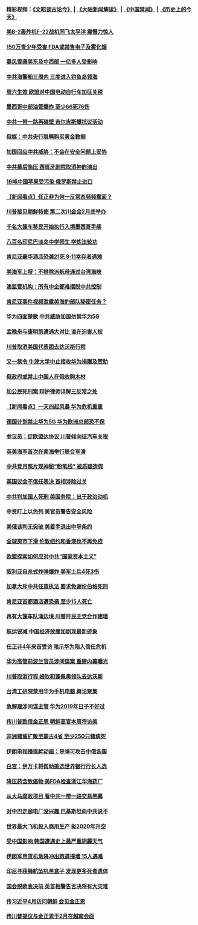 #### 精彩视频：[《文昭谈古论今》](https://github.com/gfw-breaker/wenzhao/blob/master/README.md?t=01200631) | [《大陆新闻解读》](https://github.com/gfw-breaker/ntdtv-comedy/blob/master/README.md?t=01200631) | [《中国禁闻》](https://github.com/gfw-breaker/ntdtv-news/blob/master/README.md?t=01200631) | [《历史上的今天》](https://github.com/gfw-breaker/today-in-history/blob/master/README.md?t=01200631) 

#### [美B-2轰炸机F-22战机同飞太平洋 震慑力惊人](../pages/nsc418/n10988582.md?t=01200631) 

#### [150万青少年受害 FDA或禁售电子及雾化烟](../pages/nsc418/n10988186.md?t=01200631) 

#### [暴风雪袭美东及中西部 一亿多人受影响](../pages/nsc418/n10988131.md?t=01200631) 

#### [中共海警船三周内 三度进入钓鱼岛领海](../pages/nsc418/n10987956.md?t=01200631) 

#### [周六生效 欧盟对中国电动自行车加征关税](../pages/nsc418/n10987637.md?t=01200631) 

#### [墨西哥中部油管爆炸 至少66死76伤](../pages/nsc418/n10986971.md?t=01200631) 

#### [中共一带一路再碰壁 吉尔吉斯爆抗议活动](../pages/nsc418/n10986292.md?t=01200631) 

#### [俄媒：中共央行隐瞒购买黄金数据](../pages/nsc418/n10986524.md?t=01200631) 

#### [加国回应中共威胁：不会在安全问题上妥协](../pages/nsc418/n10986394.md?t=01200631) 

#### [中共幕后施压 西班牙剧院取消神韵演出](../pages/nsc418/n10986035.md?t=01200631) 

#### [19吨中国苹果受污染 俄罗斯禁止进口](../pages/nsc418/n10986333.md?t=01200631) 

#### [【新闻看点】任正非为何一反常态频频露面？](../pages/nsc418/n10986037.md?t=01200631) 

#### [川普接见朝鲜特使 第二次川金会2月底举办](../pages/nsc418/n10986216.md?t=01200631) 

#### [千名大篷车移民开始执行入境墨西哥手续](../pages/nsc418/n10986204.md?t=01200631) 

#### [八百名印尼巴淡岛中学师生 学炼法轮功](../pages/nsc418/n10985542.md?t=01200631) 

#### [肯尼亚豪华酒店恐袭21死 9·11幸存者遇难](../pages/nsc418/n10985445.md?t=01200631) 

#### [美海军上将：不排除派航母通过台湾海峡](../pages/nsc418/n10984943.md?t=01200631) 

#### [澳监管机构：所有中企都难摆脱中共控制](../pages/nsc418/n10983591.md?t=01200631) 

#### [肯尼亚事件视频泄露美海豹部队秘密任务？](../pages/nsc418/n10984543.md?t=01200631) 

#### [华为四面楚歌 中共威胁加国勿禁华为5G](../pages/nsc418/n10983787.md?t=01200631) 

#### [孟晚舟与康明凯遭遇大对比 谁在迫害人权](../pages/nsc418/n10983804.md?t=01200631) 

#### [川普取消美国代表团去达沃斯行程](../pages/nsc418/n10983718.md?t=01200631) 

#### [又一禁令 牛津大学中止接收华为捐赠及赞助](../pages/nsc418/n10983708.md?t=01200631) 

#### [俄政府或禁止中国人在俄收购木材](../pages/nsc418/n10983547.md?t=01200631) 

#### [加公民死刑案 辩护律师详解三反常之处](../pages/nsc418/n10983300.md?t=01200631) 

#### [【新闻看点】一天四起风暴 华为危机重重](../pages/nsc418/n10983081.md?t=01200631) 

#### [德国计划禁止华为5G 华为欧洲总部恐不保](../pages/nsc418/n10982951.md?t=01200631) 

#### [参议员：促欧盟达协议 川普倾向征汽车关税](../pages/nsc418/n10982456.md?t=01200631) 

#### [英美海军首次在南海举行联合军演](../pages/nsc418/n10981956.md?t=01200631) 

#### [中共登月照片现神秘“粉笔线” 被质疑造假](../pages/nsc418/n10980652.md?t=01200631) 

#### [英国议会不信任表决 首相涉险过关](../pages/nsc418/n10980536.md?t=01200631) 

#### [中共判加国人死刑 美国务院：出于政治动机](../pages/nsc418/n10980469.md?t=01200631) 

#### [中资盯上以色列 美官员警告安全风险](../pages/nsc418/n10980214.md?t=01200631) 

#### [美俄谈判无突破 美着手退出中导条约](../pages/nsc418/n10980207.md?t=01200631) 

#### [全球房市下滑 伦敦纽约和香港也不再免疫](../pages/nsc418/n10979837.md?t=01200631) 

#### [欧盟探索如何应对中共“国家资本主义”](../pages/nsc418/n10979979.md?t=01200631) 

#### [叙利亚自杀式炸弹爆炸 美军士兵4死3伤](../pages/nsc418/n10979913.md?t=01200631) 

#### [加拿大斥中共任意执法 要求免谢伦伯格死刑](../pages/nsc418/n10979429.md?t=01200631) 

#### [肯尼亚首都酒店遭恐袭 至少15人死亡](../pages/nsc418/n10978342.md?t=01200631) 

#### [再有大篷车队涌边境 川普吁民主党合作建墙](../pages/nsc418/n10978161.md?t=01200631) 

#### [航运锐减 中国经济放缓加剧现最新迹象](../pages/nsc418/n10978088.md?t=01200631) 

#### [任正非4年来首受访 暗示华为陷入信任危机](../pages/nsc418/n10977688.md?t=01200631) 

#### [华为高管前波兰官员涉间谍案 重磅内幕曝光](../pages/nsc418/n10978092.md?t=01200631) 

#### [川普取消行程 姆钦和蓬佩奥领队去达沃斯](../pages/nsc418/n10977828.md?t=01200631) 

#### [台湾工研院禁用华为手机电脑 舆论聚集](../pages/nsc418/n10977350.md?t=01200631) 

#### [急解雇涉间谍主管 华为2019年日子不好过](../pages/nsc418/n10976038.md?t=01200631) 

#### [传川普致信金正恩 朝鲜高官本周将访美](../pages/nsc418/n10976756.md?t=01200631) 

#### [非洲猪瘟扩散至蒙古4省 至少250只猪病死](../pages/nsc418/n10976120.md?t=01200631) 

#### [伊朗电视播挑衅动画：导弹可攻击中俄各国](../pages/nsc418/n10976504.md?t=01200631) 

#### [白宫：伊万卡将帮助挑选世界银行行长人选](../pages/nsc418/n10976053.md?t=01200631) 

#### [降压药含致癌物 美FDA检查浙江华海药厂](../pages/nsc418/n10975949.md?t=01200631) 

#### [从大马腐败项目 看中共一带一路交易黑幕](../pages/nsc418/n10975091.md?t=01200631) 

#### [对中巴走廊电厂没兴趣 巴基斯坦向中共说不](../pages/nsc418/n10975898.md?t=01200631) 

#### [世界最大飞机投入商用生产 拟2020年升空](../pages/nsc418/n10975188.md?t=01200631) 

#### [受中国影响 韩国遭遇史上最严重阴霾天气](../pages/nsc418/n10974564.md?t=01200631) 

#### [伊朗军用货机急降冲出跑道撞墙 15人遇难](../pages/nsc418/n10974806.md?t=01200631) 

#### [印尼寻获狮航坠机黑盒子 发现更多死者遗体](../pages/nsc418/n10974514.md?t=01200631) 

#### [国会脱欧表决前 英首相警告否决将有大灾难](../pages/nsc418/n10974483.md?t=01200631) 

#### [传习近平4月访问朝鲜 会见金正恩](../pages/nsc418/n10974482.md?t=01200631) 

#### [传川普提议与金正恩于2月在越南会面](../pages/nsc418/n10974214.md?t=01200631) 


